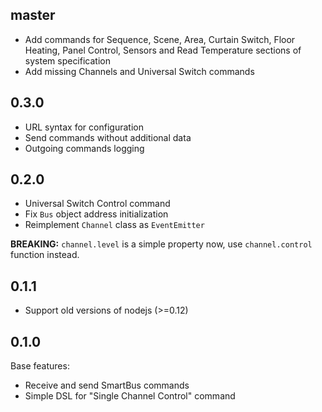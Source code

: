 ## master

  * Add commands for Sequence, Scene, Area, Curtain Switch, Floor Heating,
    Panel Control, Sensors and Read Temperature sections of
    system specification
  * Add missing Channels and Universal Switch commands

## 0.3.0

  * URL syntax for configuration
  * Send commands without additional data
  * Outgoing commands logging

## 0.2.0

  * Universal Switch Control command
  * Fix `Bus` object address initialization
  * Reimplement `Channel` class as `EventEmitter`

**BREAKING:** `channel.level` is a simple property now,
use `channel.control` function instead.

## 0.1.1

  * Support old versions of nodejs (>=0.12)

## 0.1.0

  Base features:

  * Receive and send SmartBus commands
  * Simple DSL for "Single Channel Control" command
